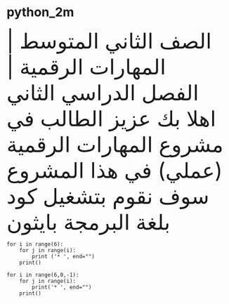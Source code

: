 # python_2m

<font size="11">  
الصف الثاني المتوسط | المهارات الرقمية | الفصل الدراسي الثاني
</font>  

<font size="14">  
اهلا بك عزيز الطالب في مشروع المهارات الرقمية (عملي)
</font> 

<font size="16">  
في هذا المشروع سوف نقوم بتشغيل كود بلغة البرمجة بايثون
</font> 

```
for i in range(6):
    for j in range(i):
        print ('* ', end="")
    print()

for i in range(6,0,-1):
    for j in range(i):
        print('* ', end="")
    print()
```
